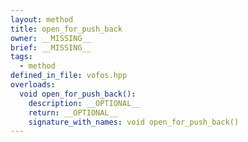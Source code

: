```yaml
---
layout: method
title: open_for_push_back
owner: __MISSING__
brief: __MISSING__
tags:
  - method
defined_in_file: vofos.hpp
overloads:
  void open_for_push_back():
    description: __OPTIONAL__
    return: __OPTIONAL__
    signature_with_names: void open_for_push_back()
---
```

